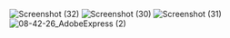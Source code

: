 
![Screenshot (32)](https://user-images.githubusercontent.com/98505691/174463852-f2d9ca50-e7ae-4aa8-985f-a9155a00d9f5.png)
![Screenshot (30)](https://user-images.githubusercontent.com/98505691/174463792-5f074da8-9d35-4722-98a5-c4329b7ed940.png)
![Screenshot (31)](https://user-images.githubusercontent.com/98505691/174463793-00be3a3a-115e-4f0f-82dc-c82d0bdaacb7.png)
![08-42-26_AdobeExpress (2)](https://user-images.githubusercontent.com/98505691/174465019-56ce6432-faf0-463c-9d83-061f58b16b1b.gif)
